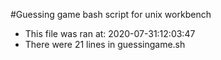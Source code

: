 #Guessing game bash script for unix workbench
* This file was ran at: 2020-07-31:12:03:47
* There were 21 lines in guessingame.sh
